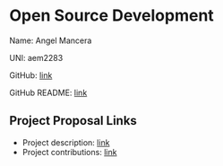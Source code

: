 # Open Source Development

Name: Angel Mancera

UNI: aem2283
  
GitHub: [link](https://github.com/ColumbiaMancera)

GitHub README: [link](https://github.com/ColumbiaMancera/ColumbiaMancera/blob/main/README.md)


## Project Proposal Links
- Project description: [link](https://github.com/ColumbiaMancera/project-proposals-s2023/blob/main/project_description.md) 
- Project contributions: [link](https://github.com/ColumbiaMancera/project-proposals-s2023/blob/main/project_contributions.md)

